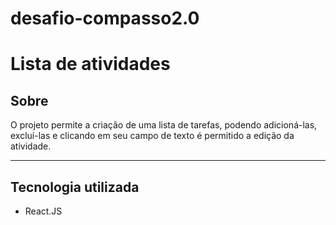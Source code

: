 # desafio-compasso2.0

# Lista de atividades

## Sobre
O projeto permite a criação de uma lista de tarefas, podendo adicioná-las, excluí-las e clicando em seu campo de texto é permitido a edição da atividade.

---
## Tecnologia utilizada
- React.JS
